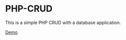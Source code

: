 # PHP-CRUD
This is a simple PHP CRUD with a database application.

<a href="https://php-crud-samirromdhani.c9users.io"> Demo</a>
